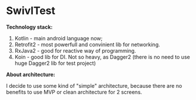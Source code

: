 # SwivlTest

<b>Technology stack:</b>

1) Kotlin - main android language now;
2) Retrofit2 - most powerfull and convinient lib for networking.
3) RxJava2 - good for reactive way of programming. 
4) Koin - good lib for DI. Not so heavy, as Dagger2 (there is no need to use huge Dagger2 lib for test project)


<b>About architecture:</b>

I decide to use some kind of "simple" architecture, because there are no benefits to use MVP or clean architecture for 2 screens.
